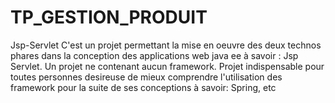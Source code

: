 # TP_GESTION_PRODUIT
Jsp-Servlet
C'est un projet permettant la mise en oeuvre des deux technos phares dans la conception des applications web java ee à savoir : Jsp Servlet. 
Un projet ne contenant aucun framework. 
Projet indispensable pour toutes personnes desireuse de mieux comprendre l'utilisation des framework pour la suite de ses conceptions à savoir: Spring, etc
